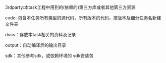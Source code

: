 3rdparty:本task工程中用到的(依赖的)第三方库或者其他第三方资源

code: 包含本任务所有类型的源代码，所有版本的代码，按版本及细分任务名新建文件夹

docs：存放本task相关的资料及记录

output：自动编译后的输出目录

sdk：其他参考sdk，或依赖环境的 sdk安装包